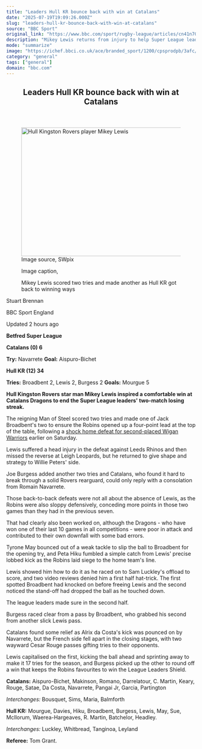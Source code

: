 ```yaml
---
title: "Leaders Hull KR bounce back with win at Catalans"
date: "2025-07-19T19:09:26.000Z"
slug: "leaders-hull-kr-bounce-back-with-win-at-catalans"
source: "BBC Sport"
original_link: "https://www.bbc.com/sport/rugby-league/articles/cn41n709mlgo"
description: "Mikey Lewis returns from injury to help Super League leaders Hull Kingston Rovers to victory at Catalans Dragons."
mode: "summarize"
image: "https://ichef.bbci.co.uk/ace/branded_sport/1200/cpsprodpb/3afc/live/da6526d0-64d1-11f0-a503-eb61b7b0ded1.jpg"
category: "general"
tags: ["general"]
domain: "bbc.com"
---
```

<div id="readability-page-1" class="page"><article id="urn-bbc-ares--article-cn41n709mlgo"><header data-component="headline-block"><h2 id="main-heading" type="headline" tabindex="-1"><span role="text">Leaders Hull KR bounce back with win at Catalans</span></h2></header><div data-component="image-block"><figure><p><span><picture><source srcset="https://ichef.bbci.co.uk/ace/standard/240/cpsprodpb/3afc/live/da6526d0-64d1-11f0-a503-eb61b7b0ded1.jpg.webp 240w, https://ichef.bbci.co.uk/ace/standard/320/cpsprodpb/3afc/live/da6526d0-64d1-11f0-a503-eb61b7b0ded1.jpg.webp 320w, https://ichef.bbci.co.uk/ace/standard/480/cpsprodpb/3afc/live/da6526d0-64d1-11f0-a503-eb61b7b0ded1.jpg.webp 480w" type="image/webp"><img alt="Hull Kingston Rovers player Mikey Lewis" src="https://ichef.bbci.co.uk/ace/standard/609/cpsprodpb/3afc/live/da6526d0-64d1-11f0-a503-eb61b7b0ded1.jpg" srcset="https://ichef.bbci.co.uk/ace/standard/240/cpsprodpb/3afc/live/da6526d0-64d1-11f0-a503-eb61b7b0ded1.jpg 240w, https://ichef.bbci.co.uk/ace/standard/320/cpsprodpb/3afc/live/da6526d0-64d1-11f0-a503-eb61b7b0ded1.jpg 320w, https://ichef.bbci.co.uk/ace/standard/480/cpsprodpb/3afc/live/da6526d0-64d1-11f0-a503-eb61b7b0ded1.jpg 480w" width="609" height="342"></picture></span><span role="text"><span>Image source, </span>SWpix</span></p><figcaption><span>Image caption, </span><p>Mikey Lewis scored two tries and made another as Hull KR got back to winning ways</p></figcaption></figure></div><div data-component="byline-block"><p>Stuart Brennan</p><p>BBC Sport England</p></div><div data-component="metadata-block"><p><span><span><time data-testid="timestamp" datetime="2025-07-19T19:09:26.969Z">Updated 2 hours ago</time></span></span></p></div><div data-component="text-block"><p><b>Betfred Super League</b></p><p><b>Catalans (0) 6</b></p><p><b>Try:</b> Navarrete <b>Goal:</b> Aispuro-Bichet</p><p><b>Hull KR (12) 34</b></p><p><b>Tries:</b> Broadbent 2, Lewis 2, Burgess 2 <b>Goals:</b> Mourgue 5</p></div><div data-component="text-block"><p><b>Hull Kingston Rovers star man Mikey Lewis inspired a comfortable win at Catalans Dragons to end the Super League leaders' two-match losing streak.</b></p><p>The reigning Man of Steel scored two tries and made one of Jack Broadbent's two to ensure the Robins opened up a four-point lead at the top of the table, following a <a href="https://www.bbc.com/sport/rugby-league/articles/cq536dy69ypo">shock home defeat for second-placed Wigan Warriors</a> earlier on Saturday.</p><p>Lewis suffered a head injury in the defeat against Leeds Rhinos and then missed the reverse at Leigh Leopards, but he returned to give shape and strategy to Willie Peters' side.</p><p>Joe Burgess added another two tries and Catalans, who found it hard to break through a solid Rovers rearguard, could only reply with a consolation from Romain Navarrete.</p><p>Those back-to-back defeats were not all about the absence of Lewis, as the Robins were also sloppy defensively, conceding more points in those two games than they had in the previous seven.</p><p>That had clearly also been worked on, although the Dragons - who have won one of their last 10 games in all competitions - were poor in attack and contributed to their own downfall with some bad errors.</p><p>Tyrone May bounced out of a weak tackle to slip the ball to Broadbent for the opening try, and Peta Hiku fumbled a simple catch from Lewis' precise lobbed kick as the Robins laid siege to the home team's line.</p><p>Lewis showed him how to do it as he raced on to Sam Luckley's offload to score, and two video reviews denied him a first half hat-trick. The first spotted Broadbent had knocked on before freeing Lewis and the second noticed the stand-off had dropped the ball as he touched down.</p><p>The league leaders made sure in the second half.</p><p>Burgess raced clear from a pass by Broadbent, who grabbed his second from another slick Lewis pass.</p><p>Catalans found some relief as Alrix da Costa's kick was pounced on by Navarrete, but the French side fell apart in the closing stages, with two wayward Cesar Rouge passes gifting tries to their opponents.</p><p>Lewis capitalised on the first, kicking the ball ahead and sprinting away to make it 17 tries for the season, and Burgess picked up the other to round off a win that keeps the Robins favourites to win the League Leaders Shield.</p></div><div data-component="text-block"><p><b>Catalans:</b> Aispuro-Bichet, Makinson, Romano, Darrelatour, C. Martin, Keary, Rouge, Satae, Da Costa, Navarrete, Pangai Jr, Garcia, Partington</p><p><i>Interchanges:</i> Bousquet, Sims, Maria, Balmforth</p><p><b>Hull KR:</b> Mourgue, Davies, Hiku, Broadbent, Burgess, Lewis, May, Sue, McIlorum, Waerea-Hargeaves, R. Martin, Batchelor, Headley.</p><p><i>Interchanges:</i> Luckley, Whitbread, Tanginoa, Leyland</p><p><b>Referee:</b> Tom Grant.</p></div></article></div>